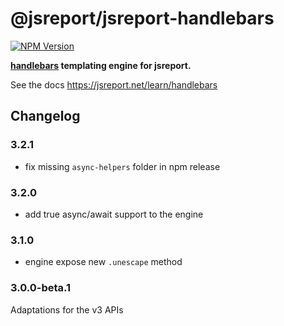 # @jsreport/jsreport-handlebars
[![NPM Version](http://img.shields.io/npm/v/@jsreport/jsreport-handlebars.svg?style=flat-square)](https://npmjs.com/package/@jsreport/jsreport-handlebars)

**[handlebars](http://handlebarsjs.com/) templating engine for jsreport.**

See the docs https://jsreport.net/learn/handlebars

## Changelog

### 3.2.1

- fix missing `async-helpers` folder in npm release

### 3.2.0

- add true async/await support to the engine

### 3.1.0

- engine expose new `.unescape` method

### 3.0.0-beta.1

Adaptations for the v3 APIs
